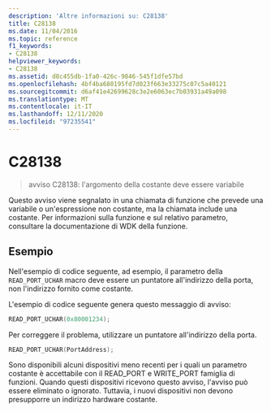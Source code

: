 ```yaml
---
description: 'Altre informazioni su: C28138'
title: C28138
ms.date: 11/04/2016
ms.topic: reference
f1_keywords:
- C28138
helpviewer_keywords:
- C28138
ms.assetid: d8c455db-1fa0-426c-9846-545f1dfe57bd
ms.openlocfilehash: 4bf4ba680195fd7d023f663e33275c07c5a40121
ms.sourcegitcommit: d6af41e42699628c3e2e6063ec7b03931a49a098
ms.translationtype: MT
ms.contentlocale: it-IT
ms.lasthandoff: 12/11/2020
ms.locfileid: "97235541"
---
```

# <a name="c28138"></a>C28138

> avviso C28138: l'argomento della costante deve essere variabile

Questo avviso viene segnalato in una chiamata di funzione che prevede una variabile o un'espressione non costante, ma la chiamata include una costante. Per informazioni sulla funzione e sul relativo parametro, consultare la documentazione di WDK della funzione.

## <a name="example"></a>Esempio

Nell'esempio di codice seguente, ad esempio, il parametro della `READ_PORT_UCHAR` macro deve essere un puntatore all'indirizzo della porta, non l'indirizzo fornito come costante.

L'esempio di codice seguente genera questo messaggio di avviso:

```cpp
READ_PORT_UCHAR(0x80001234);
```

Per correggere il problema, utilizzare un puntatore all'indirizzo della porta.

```cpp
READ_PORT_UCHAR(PortAddress);
```

Sono disponibili alcuni dispositivi meno recenti per i quali un parametro costante è accettabile con il READ_PORT e WRITE_PORT famiglia di funzioni. Quando questi dispositivi ricevono questo avviso, l'avviso può essere eliminato o ignorato. Tuttavia, i nuovi dispositivi non devono presupporre un indirizzo hardware costante.
